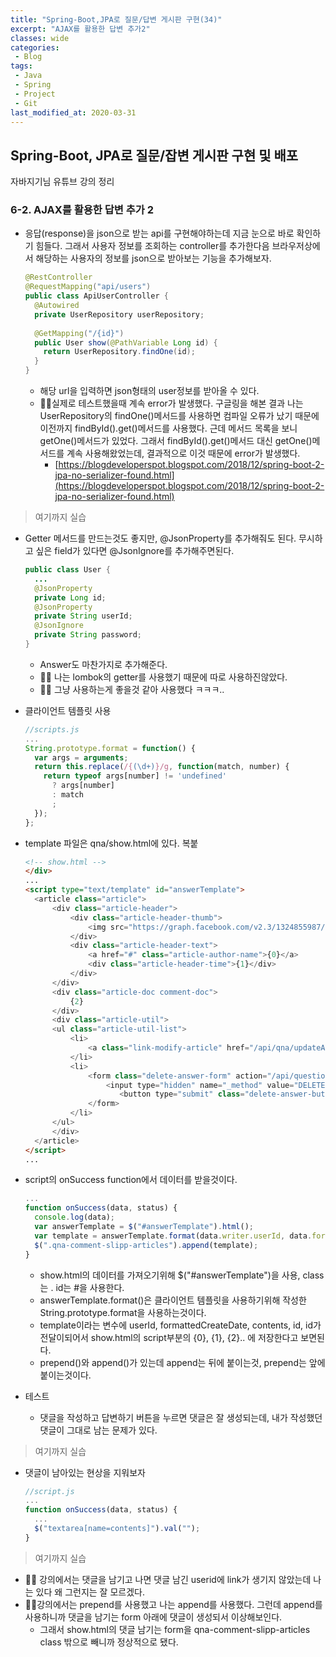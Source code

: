 ```yaml
---
title: "Spring-Boot,JPA로 질문/답변 게시판 구현(34)"
excerpt: "AJAX를 활용한 답변 추가2"
classes: wide
categories:
 - Blog
tags:
 - Java
 - Spring
 - Project
 - Git
last_modified_at: 2020-03-31
---
```




## Spring-Boot, JPA로 질문/잡변 게시판 구현 및 배포

자바지기님 유튜브 강의 정리

### 6-2. AJAX를 활용한 답변 추가 2

* 응답(response)을 json으로 받는 api를 구현해야하는데 지금 눈으로 바로 확인하기 힘들다. 그래서 사용자 정보를 조회하는 controller를 추가한다음 브라우저상에서 해당하는 사용자의 정보를 json으로 받아보는 기능을 추가해보자.

  ```java
  @RestController
  @RequestMapping("api/users")
  public class ApiUserController {
    @Autowired
    private UserRepository userRepository;
    
    @GetMapping("/{id}")
    public User show(@PathVariable Long id) {
      return UserRepository.findOne(id);
    }
  }
  ```

  * 해당 url을 입력하면 json형태의 user정보를 받아올 수 있다.
  * :raising_hand_man:실제로 테스트했을때 계속 error가 발생했다. 구글링을 해본 결과 나는 UserRepository의 findOne()메서드를 사용하면 컴파일 오류가 났기 때문에 이전까지 findById().get()메서드를 사용했다. 근데 메서드 목록을 보니 getOne()메서드가 있었다. 그래서 findById().get()메서드 대신 getOne()메서드를 계속 사용해왔었는데, 결과적으로 이것 때문에 error가 발생했다.
    * [https://blogdeveloperspot.blogspot.com/2018/12/spring-boot-2-jpa-no-serializer-found.html](https://blogdeveloperspot.blogspot.com/2018/12/spring-boot-2-jpa-no-serializer-found.html)

> 여기까지 실습

* Getter 메서드를 만드는것도 좋지만, @JsonProperty를 추가해줘도 된다. 무시하고 싶은 field가 있다면 @JsonIgnore를 추가해주면된다.

  ```java
  public class User {
    ...
    @JsonProperty
    private Long id;
    @JsonProperty
    private String userId;
    @JsonIgnore
    private String password;
  }
  ```

  * Answer도 마찬가지로 추가해준다.
  * :raising_hand_man: 나는 lombok의 getter를 사용했기 때문에 따로 사용하진않았다.
  * :raising_hand_man: 그냥 사용하는게 좋을것 같아 사용했다 ㅋㅋㅋ..
  
* 클라이언트 템플릿 사용

  ```javascript
  //scripts.js
  ...
  String.prototype.format = function() {
    var args = arguments;
    return this.replace(/{(\d+)}/g, function(match, number) {
      return typeof args[number] != 'undefined'
        ? args[number]
        : match
        ;
    });
  };
  ```

* template 파일은 qna/show.html에 있다. 복붙

  ```html
  <!-- show.html -->
  </div>
  ...
  <script type="text/template" id="answerTemplate">
  	<article class="article">
  		<div class="article-header">
  			<div class="article-header-thumb">
  				<img src="https://graph.facebook.com/v2.3/1324855987/picture" class="article-author-thumb" alt="">
  			</div>
  			<div class="article-header-text">
  				<a href="#" class="article-author-name">{0}</a>
  				<div class="article-header-time">{1}</div>
  			</div>
  		</div>
  		<div class="article-doc comment-doc">
  			{2}
  		</div>
  		<div class="article-util">
  		<ul class="article-util-list">
  			<li>
  				<a class="link-modify-article" href="/api/qna/updateAnswer/{3}">수정</a>
  			</li>
  			<li>
  				<form class="delete-answer-form" action="/api/questions/{3}/answers/{4}" method="POST">
  					<input type="hidden" name="_method" value="DELETE">
                       <button type="submit" class="delete-answer-button">삭제</button>
  				</form>
  			</li>
  		</ul>
  		</div>
  	</article>
  </script>
  ...
  ```

* script의 onSuccess function에서 데이터를 받을것이다.

  ```javascript
  ...
  function onSuccess(data, status) {
    console.log(data);
    var answerTemplate = $("#answerTemplate").html();
    var template = answerTemplate.format(data.writer.userId, data.formattedCreateDate, data.contents, data.id, data.id);
    $(".qna-comment-slipp-articles").append(template);
  }
  ```

  * show.html의 데이터를 가져오기위해 $("#answerTemplate")을 사용, class는 . id는 #을 사용한다.
  * answerTemplate.format()은 클라이언트 템플릿을 사용하기위해 작성한 String.prototype.format을 사용하는것이다.
  * template이라는 변수에 userId, formattedCreateDate, contents, id, id가 전달이되어서 show.html의 script부분의 {0}, {1}, {2}.. 에 저장한다고 보면된다.
  * prepend()와 append()가 있는데 append는 뒤에 붙이는것, prepend는 앞에 붙이는것이다.

* 테스트

  * 댓글을 작성하고 답변하기 버튼을 누르면 댓글은 잘 생성되는데, 내가 작성했던 댓글이 그대로 남는 문제가 있다.

> 여기까지 실습

* 댓글이 남아있는 현상을 지워보자

  ``` javascript
  //script.js
  ...
  function onSuccess(data, status) {
    ...
    $("textarea[name=contents]").val("");
  }
  ```

> 여기까지 실습

* :raising_hand_man: 강의에서는 댓글을 남기고 나면 댓글 남긴 userid에 link가 생기지 않았는데 나는 있다 왜 그런지는 잘 모르겠다.
* :raising_hand_man:강의에서는 prepend를 사용했고 나는 append를 사용했다. 그런데 append를 사용하니까 댓글을 남기는 form 아래에 댓글이 생성되서 이상해보인다.
  * 그래서 show.html의 댓글 남기는 form을 qna-comment-slipp-articles class 밖으로 빼니까 정상적으로 됐다.
